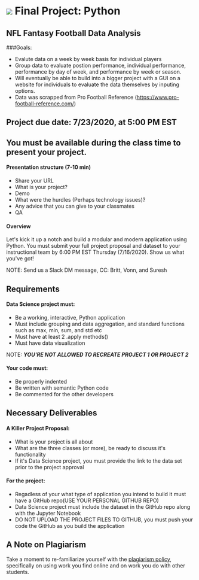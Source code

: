 # ![](https://ga-dash.s3.amazonaws.com/production/assets/logo-9f88ae6c9c3871690e33280fcf557f33.png) Final Project: Python

## NFL Fantasy Football Data Analysis
###Goals:
- Evalute data on a week by week basis for individual players
- Group data to evaluate postion performance, individual performance, performance by day of week, and performance by week or season.
- Will eventually be able to build into a bigger project with a GUI on a website for individuals to evaluate the data themselves by inputing options. 
- Data was scrapped from Pro Football Reference (https://www.pro-football-reference.com/)

## Project due date: 7/23/2020, at 5:00 PM EST
## You must be available during the class time to present your project.

#### Presentation structure (7-10 min)
- Share your URL
- What is your project?
- Demo
- What were the hurdles (Perhaps technology issues)? 
- Any advice that you can give to your classmates
- QA

#### Overview
Let's kick it up a notch and build a modular and modern application using Python.
You must submit your full project proposal and dataset to your instructional team by 6:00 PM EST Thursday (7/16/2020).
Show us what you've got!

NOTE: Send us a Slack DM message, CC: Britt, Vonn, and Suresh

## Requirements

#### Data Science project must:
- Be a working, interactive, Python application
- Must include grouping and data aggregation, and standard functions such as max, min, sum, and std etc
- Must have at least 2 .apply methods()
- Must have data visualization 

NOTE: ***YOU'RE NOT ALLOWED TO RECREATE PROJECT 1 OR PROJECT 2***

#### Your code must:
- Be properly indented  
- Be written with semantic Python code  
- Be commented for the other developers    

## Necessary Deliverables

#### A Killer Project Proposal:
- What is your project is all about
- What are the three classes (or more), be ready to discuss it's functionality
- If it's Data Science project, you must provide the link to the data set prior to the project approval

#### For the project:
- Regadless of your what type of application you intend to build it must have a GitHub repo(USE YOUR PERSONAL GITHUB REPO)
- Data Science project must include the dataset in the GitHub repo along with the Jupyter Notebook
- DO NOT UPLOAD THE PROJECT FILES TO GITHUB, you must push your code the GitHub as you build the application

## A Note on Plagiarism
Take a moment to re-familiarize yourself with the [plagiarism policy](https://git.generalassemb.ly/PYTH-5-19/final-project/blob/master/Plagiarism.MD), specifically on using work you find online and on work you do with other students.
